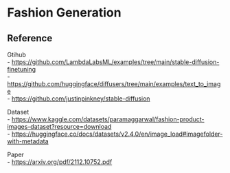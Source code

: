 # Fashion Generation

## Reference
Gtihub \
    - https://github.com/LambdaLabsML/examples/tree/main/stable-diffusion-finetuning \
    - https://github.com/huggingface/diffusers/tree/main/examples/text_to_image \
    - https://github.com/justinpinkney/stable-diffusion

Dataset \
    - https://www.kaggle.com/datasets/paramaggarwal/fashion-product-images-dataset?resource=download \
    - https://huggingface.co/docs/datasets/v2.4.0/en/image_load#imagefolder-with-metadata

Paper \
    - https://arxiv.org/pdf/2112.10752.pdf

